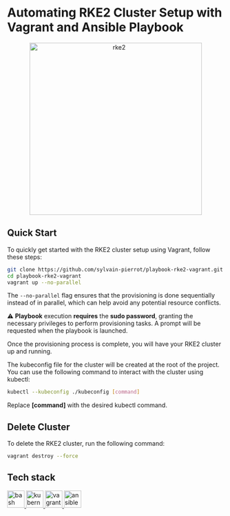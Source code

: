 # Automating RKE2 Cluster Setup with Vagrant and Ansible Playbook

<p align="center">
    <img width=400 src="https://ranchergovernment.com/hubfs/horizontal-rke-2.png" alt="rke2" />
</p>

## Quick Start

To quickly get started with the RKE2 cluster setup using Vagrant, follow these steps:

```sh
git clone https://github.com/sylvain-pierrot/playbook-rke2-vagrant.git
cd playbook-rke2-vagrant
vagrant up --no-parallel
```

The `--no-parallel` flag ensures that the provisioning is done sequentially instead of in parallel, which can help avoid any potential resource conflicts.

:warning: **Playbook** execution **requires** the **sudo password**, granting the necessary privileges to perform provisioning tasks. A prompt will be requested when the playbook is launched.

Once the provisioning process is complete, you will have your RKE2 cluster up and running.

The kubeconfig file for the cluster will be created at the root of the project. You can use the following command to interact with the cluster using kubectl:

```sh
kubectl --kubeconfig ./kubeconfig [command]
```

Replace **[command]** with the desired kubectl command.

## Delete Cluster

To delete the RKE2 cluster, run the following command:

```sh
vagrant destroy --force
```

## Tech stack

<p align="left">
    <a href="https://www.gnu.org/software/bash/" target="_blank" rel="noreferrer">
        <img src="https://www.vectorlogo.zone/logos/gnu_bash/gnu_bash-icon.svg" alt="bash" width="40" height="40"/>
    </a>
    <a href="https://kubernetes.io" target="_blank" rel="noreferrer">
        <img src="https://www.vectorlogo.zone/logos/kubernetes/kubernetes-icon.svg" alt="kubernetes" width="40" height="40"/>
    </a>
    <a href="https://www.vagrantup.com/" target="_blank" rel="noreferrer">
        <img src="https://www.vectorlogo.zone/logos/vagrantup/vagrantup-icon.svg" alt="vagrant" width="40" height="40"/>
    </a>
    <a href="https://www.ansible.com/" target="_blank" rel="noreferrer">
        <img src="https://www.vectorlogo.zone/logos/ansible/ansible-icon.svg" alt="ansible" width="40" height="40"/>
    </a>
</p>
